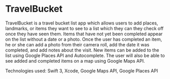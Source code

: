 # TravelBucket

TravelBucket is a travel bucket list app which allows users to add places, landmarks, or items they want to see to a list
which they can they check off once they have seen them. Items that have not yet been completed appear on the list without
a date or a photo. Once the user has completed an item, he or she can add a photo from their camera roll, add the date
it was completed, and add notes about the visit. New items can be added to the list using Google Places API and Autocomplete.
The user will also be able to see added and completed items on a map using Google Maps API.

Technologies used: Swift 3, Xcode, Google Maps API, Google Places API
